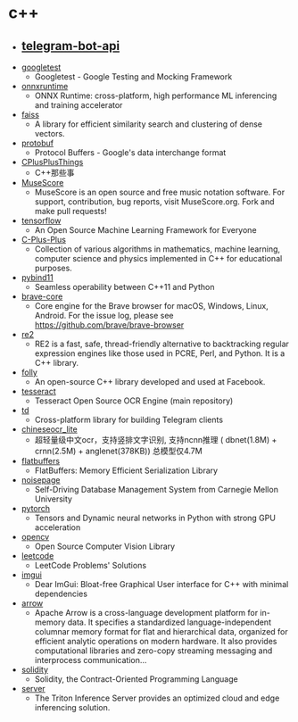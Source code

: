 # c++
- [telegram-bot-api](https://github.com/tdlib/telegram-bot-api)
  - 
- [googletest](https://github.com/google/googletest)
  - Googletest - Google Testing and Mocking Framework
- [onnxruntime](https://github.com/microsoft/onnxruntime)
  - ONNX Runtime: cross-platform, high performance ML inferencing and training accelerator
- [faiss](https://github.com/facebookresearch/faiss)
  - A library for efficient similarity search and clustering of dense vectors.
- [protobuf](https://github.com/protocolbuffers/protobuf)
  - Protocol Buffers - Google's data interchange format
- [CPlusPlusThings](https://github.com/Light-City/CPlusPlusThings)
  - C++那些事
- [MuseScore](https://github.com/musescore/MuseScore)
  - MuseScore is an open source and free music notation software. For support, contribution, bug reports, visit MuseScore.org. Fork and make pull requests!
- [tensorflow](https://github.com/tensorflow/tensorflow)
  - An Open Source Machine Learning Framework for Everyone
- [C-Plus-Plus](https://github.com/TheAlgorithms/C-Plus-Plus)
  - Collection of various algorithms in mathematics, machine learning, computer science and physics implemented in C++ for educational purposes.
- [pybind11](https://github.com/pybind/pybind11)
  - Seamless operability between C++11 and Python
- [brave-core](https://github.com/brave/brave-core)
  - Core engine for the Brave browser for macOS, Windows, Linux, Android. For the issue log, please see https://github.com/brave/brave-browser
- [re2](https://github.com/google/re2)
  - RE2 is a fast, safe, thread-friendly alternative to backtracking regular expression engines like those used in PCRE, Perl, and Python. It is a C++ library.
- [folly](https://github.com/facebook/folly)
  - An open-source C++ library developed and used at Facebook.
- [tesseract](https://github.com/tesseract-ocr/tesseract)
  - Tesseract Open Source OCR Engine (main repository)
- [td](https://github.com/tdlib/td)
  - Cross-platform library for building Telegram clients
- [chineseocr_lite](https://github.com/ouyanghuiyu/chineseocr_lite)
  - 超轻量级中文ocr，支持竖排文字识别, 支持ncnn推理 ( dbnet(1.8M) + crnn(2.5M) + anglenet(378KB)) 总模型仅4.7M
- [flatbuffers](https://github.com/google/flatbuffers)
  - FlatBuffers: Memory Efficient Serialization Library
- [noisepage](https://github.com/cmu-db/noisepage)
  - Self-Driving Database Management System from Carnegie Mellon University
- [pytorch](https://github.com/pytorch/pytorch)
  - Tensors and Dynamic neural networks in Python with strong GPU acceleration
- [opencv](https://github.com/opencv/opencv)
  - Open Source Computer Vision Library
- [leetcode](https://github.com/haoel/leetcode)
  - LeetCode Problems' Solutions
- [imgui](https://github.com/ocornut/imgui)
  - Dear ImGui: Bloat-free Graphical User interface for C++ with minimal dependencies
- [arrow](https://github.com/apache/arrow)
  - Apache Arrow is a cross-language development platform for in-memory data. It specifies a standardized language-independent columnar memory format for flat and hierarchical data, organized for efficient analytic operations on modern hardware. It also provides computational libraries and zero-copy streaming messaging and interprocess communication…
- [solidity](https://github.com/ethereum/solidity)
  - Solidity, the Contract-Oriented Programming Language
- [server](https://github.com/triton-inference-server/server)
  - The Triton Inference Server provides an optimized cloud and edge inferencing solution.
